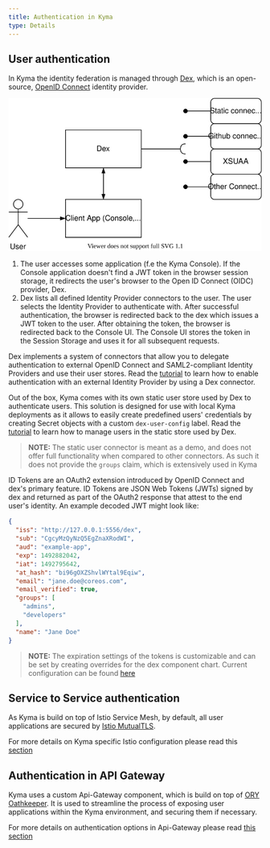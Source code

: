 ```yaml
---
title: Authentication in Kyma
type: Details
---
```


## User authentication
In Kyma the identity federation is managed through [Dex](https://github.com/dexidp/dex), which is an open-source, [OpenID Connect](https://openid.net/connect/) identity provider.

![Dex diagram](./assets/dex.svg)

1. The user accesses some application (f.e the Kyma Console). If the Console application doesn't find a JWT token in the browser session storage, it redirects the user's browser to the Open ID Connect (OIDC) provider, Dex.
2. Dex lists all defined Identity Provider connectors to the user. The user selects the Identity Provider to authenticate with. After successful authentication, the browser is redirected back to the dex which issues a JWT token to the user. After obtaining the token, the browser is redirected back to the Console UI. The Console UI stores the token in the Session Storage and uses it for all subsequent requests.

Dex implements a system of connectors that allow you to delegate authentication to external OpenID Connect and SAML2-compliant Identity Providers and use their user stores. Read the [tutorial](#tutorials-add-an-identity-provider-to-dex) to learn how to enable authentication with an external Identity Provider by using a Dex connector.

Out of the box, Kyma comes with its own static user store used by Dex to authenticate users. This solution is designed for use with local Kyma deployments as it allows to easily create predefined users' credentials by creating Secret objects with a custom `dex-user-config` label.
Read the [tutorial](#tutorials-manage-static-users-in-dex) to learn how to manage users in the static store used by Dex.

>**NOTE:** The static user connector is meant as a demo, and does not offer full functionality when compared to other connectors. As such it does not provide the `groups` claim, which is extensively used in Kyma 

ID Tokens are an OAuth2 extension introduced by OpenID Connect and dex's primary feature. ID Tokens are JSON Web Tokens (JWTs) signed by dex and returned as part of the OAuth2 response that attest to the end user's identity. An example decoded JWT might look like:

```json
{
  "iss": "http://127.0.0.1:5556/dex",
  "sub": "CgcyMzQyNzQ5EgZnaXRodWI",
  "aud": "example-app",
  "exp": 1492882042,
  "iat": 1492795642,
  "at_hash": "bi96gOXZShvlWYtal9Eqiw",
  "email": "jane.doe@coreos.com",
  "email_verified": true,
  "groups": [
    "admins",
    "developers"
  ],
  "name": "Jane Doe"
}
```

>**NOTE:** The expiration settings of the tokens is customizable and can be set by creating overrides for the dex component chart. Current configuration can be found [here](https://github.com/kyma-project/kyma/blob/master/resources/dex/values.yaml#L59)

## Service to Service authentication
As Kyma is build on top of Istio Service Mesh, by default, all user applications are secured by [Istio MutualTLS](https://istio.io/latest/docs/concepts/security/#mutual-tls-authentication). 

For more details on Kyma specific Istio configuration please read this [section](components/service-mesh/#details-istio-setup-in-kyma-kyma-specific-configuration)

## Authentication in API Gateway
Kyma uses a custom Api-Gateway component, which is build on top of [ORY Oathkeeper](https://www.ory.sh/oathkeeper/docs/). It is used to streamline the process of exposing user applications within the Kyma environment, and securing them if necessary. 

For more details on authentication options in Api-Gateway please read [this section](components/api-gateway/#architecture-architecture-request-flow)
